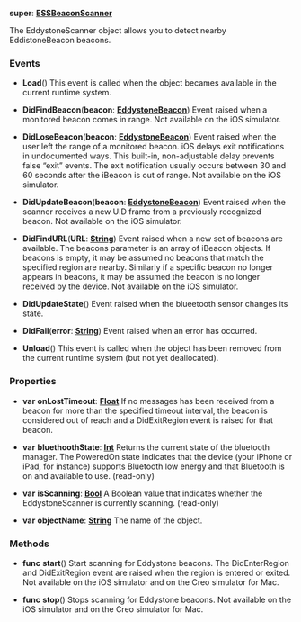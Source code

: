 **super**: **[ESSBeaconScanner](ESSBeaconScanner.md)**

The EddystoneScanner object allows you to detect nearby EddistoneBeacon beacons.

### Events

* **Load**()
This event is called when the object becames available in the current runtime system.

* **DidFindBeacon**(**beacon**: **[EddystoneBeacon](EddystoneBeacon.md)**)
Event raised when a monitored beacon comes in range. Not available on the iOS simulator.

* **DidLoseBeacon**(**beacon**: **[EddystoneBeacon](EddystoneBeacon.md)**)
Event raised when the user left the range of a monitored beacon. iOS delays exit notifications in undocumented ways. This built-in, non-adjustable delay prevents false “exit” events. The exit notification usually occurs between 30 and 60 seconds after the iBeacon is out of range. Not available on the iOS simulator.

* **DidUpdateBeacon**(**beacon**: **[EddystoneBeacon](EddystoneBeacon.md)**)
Event raised when the scanner receives a new UID frame from a previously recognized beacon. Not available on the iOS simulator.

* **DidFindURL**(**URL**: **[String](../gravity/string.md)**)
Event raised when a new set of beacons are available. The beacons parameter is an array of iBeacon objects. If beacons is empty, it may be assumed no beacons that match the specified region are nearby. Similarly if a specific beacon no longer appears in beacons, it may be assumed the beacon is no longer received by the device. Not available on the iOS simulator.

* **DidUpdateState**()
Event raised when the blueetooth sensor changes its state.

* **DidFail**(**error**: **[String](../gravity/string.md)**)
Event raised when an error has occurred.

* **Unload**()
This event is called when the object has been removed from the current runtime system (but not yet deallocated).



### Properties

* **var** **onLostTimeout**: **[Float](../gravity/float.md)**
If no messages has been received from a beacon for more than the specified timeout interval, the beacon is considered out of reach and a DidExitRegion event is raised for that beacon.

* **var** **bluethoothState**: **[Int](../gravity/int.md)**
Returns the current state of the bluetooth manager. The PoweredOn state indicates that the device (your iPhone or iPad, for instance) supports Bluetooth low energy and that Bluetooth is on and available to use. \(read-only\)

* **var** **isScanning**: **[Bool](../gravity/bool.md)**
A Boolean value that indicates whether the EddystoneScanner is currently scanning. \(read-only\)

* **var** **objectName**: **[String](../gravity/string.md)**
The name of the object.



### Methods

* **func** **start**()
Start scanning for Eddystone beacons. The DidEnterRegion and DidExitRegion event are raised when the region is entered or exited. Not available on the iOS simulator and on the Creo simulator for Mac.

* **func** **stop**()
Stops scanning for Eddystone beacons. Not available on the iOS simulator and on the Creo simulator for Mac.





